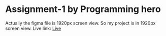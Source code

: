 # Assignment-1 by Programming hero
Actually the figma file is 1920px screen view. 
So my project is in 1920px screen view.
Live link: [Live](https://akmahim.github.io/assignment-1/)

